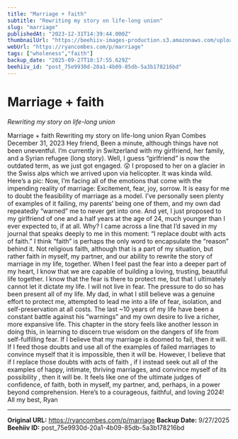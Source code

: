 ```yaml
---
title: "Marriage + faith"
subtitle: "Rewriting my story on life-long union"
slug: "marriage"
publishedAt: "2023-12-31T14:39:44.000Z"
thumbnailUrl: "https://beehiiv-images-production.s3.amazonaws.com/uploads/asset/file/c5e36e4c-ebbd-48c0-b1bb-4889300097f5/477660E7-3388-4B3D-9C77-BD972E251377.JPG?t=1704030704"
webUrl: "https://ryancombes.com/p/marriage"
tags: ["wholeness","faith"]
backup_date: "2025-09-27T18:17:55.629Z"
beehiiv_id: "post_75e9930d-20a1-4b09-85db-5a3b178216bd"
---
```


# Marriage + faith

*Rewriting my story on life-long union*



Marriage + faith Rewriting my story on life-long union Ryan Combes December 31, 2023 Hey friend, Been a minute, although things have not been uneventful. I’m currently in Switzerland with my girlfriend, her family, and a Syrian refugee (long story). Well, I guess “girlfriend” is now the outdated term, as we just got engaged. 😲 I proposed to her on a glacier in the Swiss alps which we arrived upon via helicopter. It was kinda wild. Here’s a pic: Now, I’m facing all of the emotions that come with the impending reality of marriage: Excitement, fear, joy, sorrow. It is easy for me to doubt the feasibility of marriage as a model. I’ve personally seen plenty of examples of it failing, my parents’ being one of them, and my own dad repeatedly “warned” me to never get into one. And yet, I just proposed to my girlfriend of one and a half years at the age of 24, much younger than I ever expected to, if at all. Why? I came across a line that I’d saved in my journal that speaks deeply to me in this moment: “I replace doubt with acts of faith.” I think “faith” is perhaps the only word to encapsulate the “reason” behind it. Not religious faith, although that is a part of my situation, but rather faith in myself, my partner, and our ability to rewrite the story of marriage in my life, together. When I feel past the fear into a deeper part of my heart, I know that we are capable of building a loving, trusting, beautiful life together. I know that the fear is there to protect me, but that I ultimately cannot let it dictate my life. I will not live in fear. The pressure to do so has been present all of my life. My dad, in what I still believe was a genuine effort to protect me, attempted to lead me into a life of fear, isolation, and self-preservation at all costs. The last ~10 years of my life have been a constant battle against his “warnings” and my own desire to live a richer, more expansive life. This chapter in the story feels like another lesson in doing this, in learning to discern true wisdom on the dangers of life from self-fulfilling fear. If I believe that my marriage is doomed to fail, then it will. If I feed those doubts and use all of the examples of failed marriages to convince myself that it is impossible, then it will be. However, I believe that if I replace those doubts with acts of faith , if I instead seek out all of the examples of happy, intimate, thriving marriages, and convince myself of its possibility , then it will be. It feels like one of the ultimate judges of confidence, of faith, both in myself, my partner, and, perhaps, in a power beyond comprehension. Here’s to a courageous, faithful, and loving 2024! All my best, Ryan

---

**Original URL:** https://ryancombes.com/p/marriage
**Backup Date:** 9/27/2025
**Beehiiv ID:** post_75e9930d-20a1-4b09-85db-5a3b178216bd
